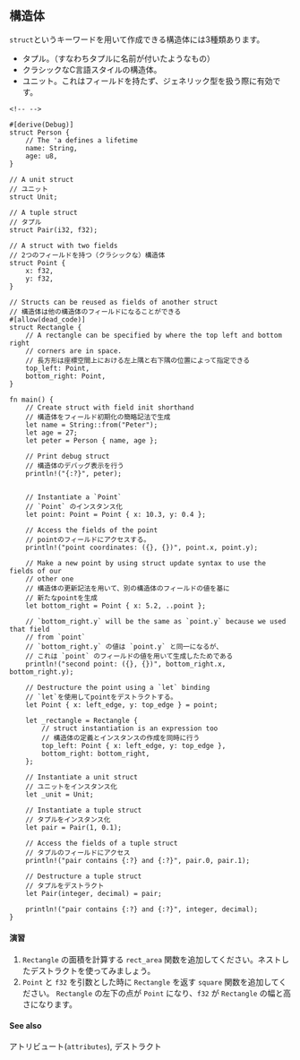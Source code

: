 ## 構造体

`struct`というキーワードを用いて作成できる構造体には3種類あります。

-   タプル。（すなわちタプルに名前が付いたようなもの）
-   クラシックなC言語スタイルの構造体。
-   ユニット。これはフィールドを持たず、ジェネリック型を扱う際に有効です。

```{=html}
<!-- -->
```
    #[derive(Debug)]
    struct Person {
        // The 'a defines a lifetime
        name: String,
        age: u8,
    }

    // A unit struct
    // ユニット
    struct Unit;

    // A tuple struct
    // タプル
    struct Pair(i32, f32);

    // A struct with two fields
    // 2つのフィールドを持つ（クラシックな）構造体
    struct Point {
        x: f32,
        y: f32,
    }

    // Structs can be reused as fields of another struct
    // 構造体は他の構造体のフィールドになることができる
    #[allow(dead_code)]
    struct Rectangle {
        // A rectangle can be specified by where the top left and bottom right
        // corners are in space.
        // 長方形は座標空間上における左上隅と右下隅の位置によって指定できる
        top_left: Point,
        bottom_right: Point,
    }

    fn main() {
        // Create struct with field init shorthand
        // 構造体をフィールド初期化の簡略記法で生成
        let name = String::from("Peter");
        let age = 27;
        let peter = Person { name, age };

        // Print debug struct
        // 構造体のデバッグ表示を行う
        println!("{:?}", peter);


        // Instantiate a `Point`
        // `Point` のインスタンス化
        let point: Point = Point { x: 10.3, y: 0.4 };

        // Access the fields of the point
        // pointのフィールドにアクセスする。
        println!("point coordinates: ({}, {})", point.x, point.y);

        // Make a new point by using struct update syntax to use the fields of our
        // other one
        // 構造体の更新記法を用いて、別の構造体のフィールドの値を基に
        // 新たなpointを生成
        let bottom_right = Point { x: 5.2, ..point };

        // `bottom_right.y` will be the same as `point.y` because we used that field
        // from `point`
        // `bottom_right.y` の値は `point.y` と同一になるが、
        // これは `point` のフィールドの値を用いて生成したためである
        println!("second point: ({}, {})", bottom_right.x, bottom_right.y);

        // Destructure the point using a `let` binding
        // `let`を使用してpointをデストラクトする。
        let Point { x: left_edge, y: top_edge } = point;

        let _rectangle = Rectangle {
            // struct instantiation is an expression too
            // 構造体の定義とインスタンスの作成を同時に行う
            top_left: Point { x: left_edge, y: top_edge },
            bottom_right: bottom_right,
        };

        // Instantiate a unit struct
        // ユニットをインスタンス化
        let _unit = Unit;

        // Instantiate a tuple struct
        // タプルをインスタンス化
        let pair = Pair(1, 0.1);

        // Access the fields of a tuple struct
        // タプルのフィールドにアクセス
        println!("pair contains {:?} and {:?}", pair.0, pair.1);

        // Destructure a tuple struct
        // タプルをデストラクト
        let Pair(integer, decimal) = pair;

        println!("pair contains {:?} and {:?}", integer, decimal);
    }

#### 演習

1.  `Rectangle` の面積を計算する `rect_area`
    関数を追加してください。ネストしたデストラクトを使ってみましょう。
2.  `Point` と `f32` を引数とした時に `Rectangle` を返す `square`
    関数を追加してください。 `Rectangle` の左下の点が `Point`
    になり、`f32` が `Rectangle` の幅と高さになります。

#### See also

アトリビュート(`attributes`),
デストラクト

